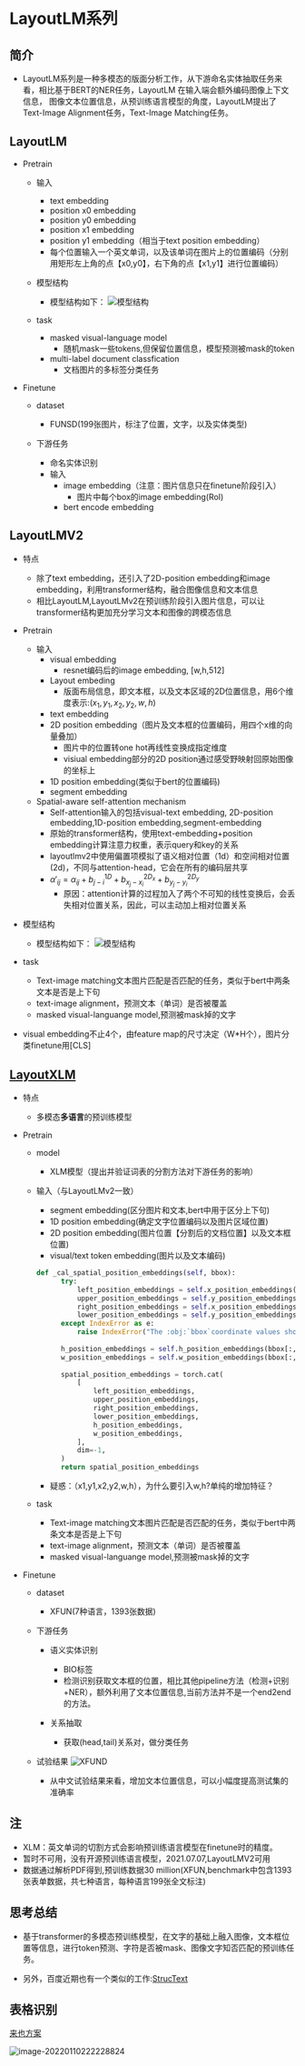 # LayoutLM系列

## 简介
* LayoutLM系列是一种多模态的版面分析工作，从下游命名实体抽取任务来看，相比基于BERT的NER任务，LayoutLM 在输入端会额外编码图像上下文信息，
  图像文本位置信息，从预训练语言模型的角度，LayoutLM提出了Text-Image Alignment任务，Text-Image Matching任务。

## LayoutLM

* Pretrain
  * 输入
    * text embedding
    * position x0 embedding
    * position y0 embedding
    * position x1 embedding
    * position y1 embedding（相当于text position embedding）
    * 每个位置输入一个英文单词，以及该单词在图片上的位置编码（分别用矩形左上角的点【x0,y0】，右下角的点【x1,y1】进行位置编码）
  * 模型结构
    * 模型结构如下：
        ![模型结构](data/LayoutLM.png)    

  * task
    * masked visual-language model
      * 随机mask一些tokens,但保留位置信息，模型预测被mask的token
    * multi-label document classfication
      * 文档图片的多标签分类任务
  
* Finetune
  * dataset
    * FUNSD(199张图片，标注了位置，文字，以及实体类型)
  
  * 下游任务
    * 命名实体识别
    * 输入
      * image embedding（注意：图片信息只在finetune阶段引入）
        * 图片中每个box的image embedding(RoI)
      * bert encode embedding
  
        
## LayoutLMV2

* 特点
  * 除了text embedding，还引入了2D-position embedding和image embedding，利用transformer结构，融合图像信息和文本信息
  * 相比LayoutLM,LayoutLMv2在预训练阶段引入图片信息，可以让transformer结构更加充分学习文本和图像的跨模态信息
* Pretrain
  
  * 输入
    * visual embedding
      * resnet编码后的image embedding, [w,h,512]
    * Layout embeding
      * 版面布局信息，即文本框，以及文本区域的2D位置信息，用6个维度表示:$(x_1,y_1,x_2,y_2,w,h)$
    * text embedding 
    * 2D position embedding（图片及文本框的位置编码，用四个x维的向量叠加）
      * 图片中的位置转one hot再线性变换成指定维度
      * visiual embedding部分的2D position通过感受野映射回原始图像的坐标上
    * 1D position embedding(类似于bert的位置编码)
    * segment embedding
  * Spatial-aware self-attention mechanism
    * Self-attention输入的包括visual-text embedding, 2D-position embedding,1D-position embedding,segment-embedding
    * 原始的transformer结构，使用text-embedding+position embedding计算注意力权重，表示query和key的关系
    * layoutlmv2中使用偏置项模拟了语义相对位置（1d）和空间相对位置(2d)，不同与attention-head，它会在所有的编码层共享
    * $\alpha'_{ij}=\alpha_{ij}+b^{1D}_{j-i}+b^{2D_x}_{x_j-x_i}+b^{2D_y}_{y_j-y_i}$​
      * 原因：attention计算的过程加入了两个不可知的线性变换后，会丢失相对位置关系，因此，可以主动加上相对位置关系
 * 模型结构
    * 模型结构如下：
        ![模型结构](data/LayoutLMv2.png)  
  * task
      * Text-image matching文本图片匹配是否匹配的任务，类似于bert中两条文本是否是上下句
      * text-image alignment，预测文本（单词）是否被覆盖
      * masked visual-languange model,预测被mask掉的文字
  * visual embedding不止4个，由feature map的尺寸决定（W*H个），图片分类finetune用[CLS]

## [LayoutXLM](https://github.com/microsoft/unilm/tree/master/layoutxlm)

* 特点
  * 多模态**多语言**的预训练模型

* Pretrain

  * model
    * XLM模型（提出并验证词表的分割方法对下游任务的影响）
    
  * 输入（与LayoutLMv2一致）
    * segment embedding(区分图片和文本,bert中用于区分上下句) 
    * 1D position embedding(确定文字位置编码以及图片区域位置)
    * 2D position embedding(图片位置【分割后的文档位置】以及文本框位置)
    * visual/text token embedding(图片以及文本编码)
    ```python
    def _cal_spatial_position_embeddings(self, bbox):
          try:
              left_position_embeddings = self.x_position_embeddings(bbox[:, :, 0])
              upper_position_embeddings = self.y_position_embeddings(bbox[:, :, 1])
              right_position_embeddings = self.x_position_embeddings(bbox[:, :, 2])
              lower_position_embeddings = self.y_position_embeddings(bbox[:, :, 3])
          except IndexError as e:
              raise IndexError("The :obj:`bbox`coordinate values should be within 0-1000 range.")
     
          h_position_embeddings = self.h_position_embeddings(bbox[:, :, 3] - bbox[:, :, 1])
          w_position_embeddings = self.w_position_embeddings(bbox[:, :, 2] - bbox[:, :, 0])
     
          spatial_position_embeddings = torch.cat(
              [
                  left_position_embeddings,
                  upper_position_embeddings,
                  right_position_embeddings,
                  lower_position_embeddings,
                  h_position_embeddings,
                  w_position_embeddings,
              ],
              dim=-1,
          )
          return spatial_position_embeddings
    ```
      * 疑惑：（x1,y1,x2,y2,w,h），为什么要引入w,h?单纯的增加特征？
    
  * task
      * Text-image matching文本图片匹配是否匹配的任务，类似于bert中两条文本是否是上下句
      * text-image alignment，预测文本（单词）是否被覆盖
      * masked visual-languange model,预测被mask掉的文字

* Finetune
  * dataset
    * XFUN(7种语言，1393张数据)

  * 下游任务
      * 语义实体识别
        * BIO标签
        * 检测识别获取文本框的位置，相比其他pipeline方法（检测+识别+NER），额外利用了文本位置信息,当前方法并不是一个end2end的方法。
        
      * 关系抽取
        * 获取(head,tail)关系对，做分类任务
  * 试验结果
    ![XFUND](data/XFUND.png)
    * 从中文试验结果来看，增加文本位置信息，可以小幅度提高测试集的准确率
      

##  注
  * XLM：英文单词的切割方式会影响预训练语言模型在finetune时的精度。
  * 暂时不可用，没有开源预训练语言模型，2021.07.07,LayoutLMV2可用
  * 数据通过解析PDF得到,预训练数据30 million(XFUN,benchmark中包含1393张表单数据，共七种语言，每种语言199张全文标注)
  
## 思考总结

* 基于transformer的多模态预训练模型，在文字的基础上融入图像，文本框位置等信息，进行token预测、字符是否被mask、图像文字知否匹配的预训练任务。

* 另外，百度近期也有一个类似的工作:[StrucText](./paper/StrucText.md)



## 表格识别

[来也方案](https://mp.weixin.qq.com/s/BS4sBV_Y47p4PgHJhOEFlw)

![image-20220110222228824](版面分析.assets/image-20220110222228824.png)

